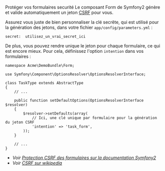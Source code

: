 Protéger vos formulaires
securité
Le composant Form de Symfony2 génère et valide automatiquement un jeton [CSRF](http://fr.wikipedia.org/wiki/Cross-site_request_forgery) pour vous.

Assurez vous juste de bien personnaliser la clé secrête, qui est utilisé pour la génération des jetons, dans votre fichier `app/config/parameters.yml` :

    secret:  utilisez_un_vrai_secret_ici

De plus, vous pouvez rendre unique le jeton pour chaque formulaire, ce qui est encore mieux. Pour cela, définissez l'option `intention` dans vos formulaires :

    namespace Acme\DemoBundle\Form;
	
    use Symfony\Component\OptionsResolver\OptionsResolverInterface;

    class TaskType extends AbstractType
    {
        // ...

        public function setDefaultOptions(OptionsResolverInterface $resolver)
        {
            $resolver->setDefaults(array(
                // Ici, une clé unique par formulaire pour la génération du jeton CSRF
                'intention' => 'task_form',
            ));
        }

        // ...
    }

* _Voir [Protection CSRF des formulaires sur la documentation Symfony2](http://symfony.com/fr/doc/current/book/forms.html#protection-csrf)_
* _Voir [CSRF sur wikipedia](http://fr.wikipedia.org/wiki/Cross-site_request_forgery)_